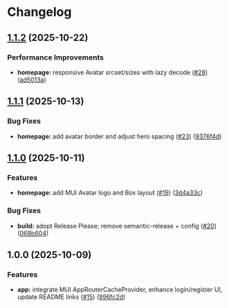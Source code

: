 # Changelog

## [1.1.2](https://github.com/milliorn/fitness-tracker/compare/v1.1.1...v1.1.2) (2025-10-22)

### Performance Improvements

- **homepage:** responsive Avatar srcset/sizes with lazy decode ([#28](https://github.com/milliorn/fitness-tracker/issues/28)) ([ad5013a](https://github.com/milliorn/fitness-tracker/commit/ad5013afbe9423faf12590d691a64256cdf145af))

## [1.1.1](https://github.com/milliorn/fitness-tracker/compare/v1.1.0...v1.1.1) (2025-10-13)

### Bug Fixes

- **homepage:** add avatar border and adjust hero spacing ([#23](https://github.com/milliorn/fitness-tracker/issues/23)) ([9376f4d](https://github.com/milliorn/fitness-tracker/commit/9376f4d2bb8a54c29feb492092117f9ce4a672b6))

## [1.1.0](https://github.com/milliorn/fitness-tracker/compare/v1.0.0...v1.1.0) (2025-10-11)

### Features

- **homepage:** add MUI Avatar logo and Box layout ([#19](https://github.com/milliorn/fitness-tracker/issues/19)) ([3d4a33c](https://github.com/milliorn/fitness-tracker/commit/3d4a33cb6f608a525890e77d3502987672f3567b))

### Bug Fixes

- **build:** adopt Release Please; remove semantic-release + config ([#20](https://github.com/milliorn/fitness-tracker/issues/20)) ([068b604](https://github.com/milliorn/fitness-tracker/commit/068b604652408712c6be53b8e71f0d204b78a924))

## 1.0.0 (2025-10-09)

### Features

- **app:** integrate MUI AppRouterCacheProvider, enhance login/register UI, update README links ([#15](https://github.com/milliorn/fitness-tracker/issues/15)) ([996fc2d](https://github.com/milliorn/fitness-tracker/commit/996fc2d192be7f382a18732f579a2579f8cf8d29))
